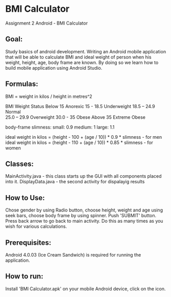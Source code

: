 # BMI Calculator
Assignment 2 Android - BMI Calculator


## Goal: 
Study basics of android development. Writing an Android mobile application that will be able to calculate BMI and ideal weight of person when his weight, height, age, body frame are known.
By doing so we learn how to build mobile application using Android Studio.

## Formulas:
BMI = weight in kilos / height in metres^2

BMI                     Weight Status 
Below 15	        Anorexic
15 - 18.5               Underweight 
18.5 – 24.9             Normal 			     
25.0 – 29.9 	        Overweight 
30.0 - 35               Obese
Above 35	        Extreme Obese

body-frame	      slimness:
small:  		0.9
medium: 		  1
large:  		1.1
    
   ideal weight in kilos = (height - 100 + (age / 10)) * 0.9 * slimness - for men
   ideal weight in kilos = (height - 110 + (age / 10)) * 0.85 * slimness - for women

## Classes:
MainActivity.java - this class starts up the GUI with all components placed into it.
DisplayData.java - the second activity for dispalayig results

## How to Use:
Chose gender by using Radio button, choose height, weight and age using seek bars, choose body frame by using spinner. Push 'SUBMIT' button. Press back arrow to go back to main activity.
Do this as many times as you wish for various calculations.

## Prerequisites:
Android 4.0.03 (Ice Cream Sandwich) is required for running the application.

## How to run:
Install 'BMI Calculator.apk' on your mobile Android device, click on the icon.



